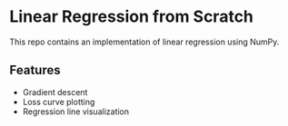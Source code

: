 # Linear Regression from Scratch

This repo contains an implementation of linear regression using NumPy.

## Features
- Gradient descent
- Loss curve plotting
- Regression line visualization
